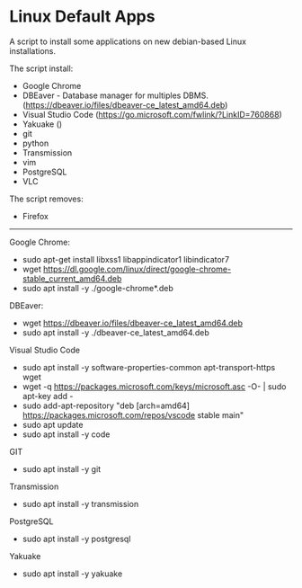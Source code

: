 # Linux Default Apps
A script to install some applications on new debian-based Linux installations.

The script install:
* Google Chrome
* DBEaver - Database manager for multiples DBMS. (https://dbeaver.io/files/dbeaver-ce_latest_amd64.deb)
* Visual Studio Code (https://go.microsoft.com/fwlink/?LinkID=760868)
* Yakuake ()
* git
* python
* Transmission
* vim
* PostgreSQL
* VLC

The script removes:
* Firefox

---

Google Chrome:
* sudo apt-get install libxss1 libappindicator1 libindicator7
* wget https://dl.google.com/linux/direct/google-chrome-stable_current_amd64.deb
* sudo apt install -y ./google-chrome*.deb

DBEaver:
* wget https://dbeaver.io/files/dbeaver-ce_latest_amd64.deb
* sudo apt install -y ./dbeaver-ce_latest_amd64.deb

Visual Studio Code
* sudo apt install -y software-properties-common apt-transport-https wget
* wget -q https://packages.microsoft.com/keys/microsoft.asc -O- | sudo apt-key add -
* sudo add-apt-repository "deb [arch=amd64] https://packages.microsoft.com/repos/vscode stable main"
* sudo apt update
* sudo apt install -y code

GIT
* sudo apt install -y git

Transmission
* sudo apt install -y transmission

PostgreSQL
* sudo apt install -y postgresql

Yakuake
* sudo apt install -y yakuake











